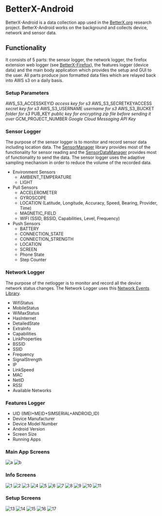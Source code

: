 # BetterX-Android
BetterX-Android is a data collection app used in the [BetterX.org](http://www.betterx.org) research project.  BetterX-Android works on the background and collects device, network and sensor data.

## Functionality
It consists of 5 parts: the sensor logger, the network logger, the firefox extension web logger (see [BetterX-Firefox](https://github.com/eliasall/BetterX-Firefox)), the features logger (device data) and the main body application which provides the setup and GUI to the user.  All parts produce json formatted data files which are relayed back into AWS s3 on a daily basis.

### Setup Parameters
AWS_S3_ACCESSKEYID _access key for s3_
AWS_S3_SECRETKEYACCESS _secret key for s3_
AWS_S3_USERNAME _username for s3_
AWS_S3_BUCKET _folder for s3_
PUB_KEY _public key for encrypting zip file before sending it over_
GCM_PROJECT_NUMBER _Google Cloud Messaging API Key_

### Sensor Logger
The purpose of the sensor logger is to monitor and record sensor data including location data.  The [SensorManager](https://github.com/emotionsense/SensorManager) library provides most of the functionality for sensor reading and the [SensorDataManager](https://github.com/emotionsense/SensorDataManager) provides most of functionality to send the data. The sensor logger uses the adaptive sampling mechanism in order to reduce the volume of the recorded data.

* Environment Sensors
  * AMBIENT_TEMPERATURE
  * LIGHT			
* Pull Sensors
  * ACCELEROMETER
  * GYROSCOPE
  * LOCATION (Latitude, Longitude, Accuracy, Speed, Bearing, Provider, Time)
  * MAGNETIC_FIELD
  * WIFI (SSID, BSSID, Capabilities, Level, Frequency)
* Push Sensors
  * BATTERY
  * CONNECTION_STATE
  * CONNECTION_STRENGTH
  * LOCATION
  *	SCREEN
  *	Phone State
  * Step Counter

### Network Logger
The purpose of the netlogger is to monitor and record all the device network status changes.  The Network Logger uses this [Network Events Library](https://github.com/pwittchen/NetworkEvents).

* WifiStatus
*	MobileStatus
*	WiMaxStatus
*	HasInternet
* DetailedState
* ExtraInfo
* Capabilities
* LinkProperties
*	BSSID	
*	SSID
*	Frequency
*	SignalStrength
*	IP
*	LinkSpeed
*	MAC
*	NetID
*	RSSI
*	Available Networks

### Features Logger
* UID (IMEI+MEID+SIMSERIAL+ANDROID_ID)
* Device Manufacturer
* Device Model Number
* Android Version
* Screen Size
* Running Apps


### Main App Screens
![a](screens-demo/main1.png)
![b](screens-demo/main2.png)

### Info Screens
![1](screens-info/s1.png)
![2](screens-info/s2.png)
![3](screens-info/s3.png)
![4](screens-info/s4.png)
![5](screens-info/s5.png)
![6](screens-info/s6.png)
![7](screens-info/s7.png)
![8](screens-info/s8.png)
![9](screens-info/s9.png)
![10](screens-info/s10.png)
![11](screens-info/s11.png)

### Setup Screens
![13](screens-demo/demo1.png)
![14](screens-demo/demo2.png)
![15](screens-demo/demo3.png)
![16](screens-demo/demo4.png)
![17](screens-demo/demo5.png)

